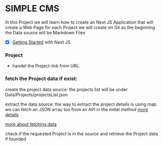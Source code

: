 # SIMPLE CMS

In this Project we will learn how to create an Next JS Application that will create a Web Page for each Project we will create on Git as the beginning the Data source will be Markdown Files

- [x] [Getting Started](https://nextjs.org/learn/basics/getting-started) with Next JS 
  
### Project
- handel the Project-link from URL. 
### fetch the Project data if exist: 
create the project data source:
the projects list will be  under Data/Projects/projectsList.json

extract the data source: 
the way to extract the project details is using map we can fetch an JSON array too from an API in the initial method [more details](https://nextjs.org/learn/basics/fetching-data-for-pages/fetching-batman-shows)

[more about fetching data](https://nextjs.org/docs/#fetching-data-and-component-lifecycle)


 check if the requested Project is in the source and retrieve the Project data if founded 

